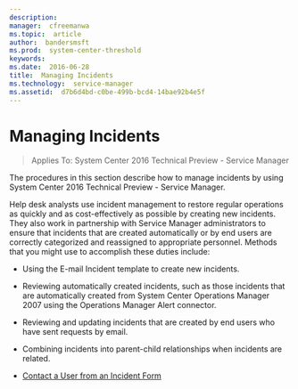 ```yaml
---
description:  
manager:  cfreemanwa
ms.topic:  article
author:  bandersmsft
ms.prod:  system-center-threshold
keywords:  
ms.date:  2016-06-28
title:  Managing Incidents
ms.technology:  service-manager
ms.assetid:  d7b6d4bd-c0be-499b-bcd4-14bae92b4e5f
---
```


# Managing Incidents

>Applies To: System Center 2016 Technical Preview - Service Manager

The procedures in this section describe how to manage incidents by using System Center 2016 Technical Preview - Service Manager.

Help desk analysts use incident management to restore regular operations as quickly and as cost-effectively as possible by creating new incidents. They also work in partnership with Service Manager administrators to ensure that incidents that are created automatically or by end users are correctly categorized and reassigned to appropriate personnel. Methods that you might use to accomplish these duties include:

-   Using the E-mail Incident template to create new incidents.

-   Reviewing automatically created incidents, such as those incidents that are automatically created from System Center Operations Manager 2007 using the Operations Manager Alert connector.

-   Reviewing and updating incidents that are created by end users who have sent requests by email.

-   Combining incidents into parent-child relationships when incidents are related.

-   [Contact a User from an Incident Form](Contact-a-User-from-an-Incident-Form.md)



